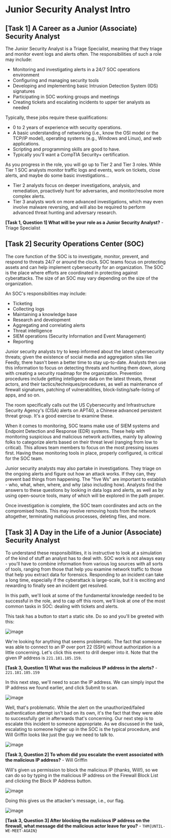 # Junior Security Analyst Intro

## [Task 1] A Career as a Junior (Associate) Security Analyst

The Junior Security Analyst is a Triage Specialist, meaning that they triage and monitor event logs and alerts often. The responsibilities of such a role may include:
- Monitoring and investigating alerts in a 24/7 SOC operations environment
- Configuring and managing security tools
- Developing and implementing basic Intrusion Detection System (IDS) signatures
- Participating in SOC working groups and meetings
- Creating tickets and escalating incidents to upper tier analysts as needed

Typically, these jobs require these qualifications:
- 0 to 2 years of experience with security operations.
- A basic understanding of networking (i.e., know the OSI model or the TCP/IP model), operating systems (e.g., Windows and Linux), and web applications.
- Scripting and programming skills are good to have.
- Typically you'll want a CompTIA Security+ certification.

As you progress in the role, you will go up to Tier 2 and Tier 3 roles. While Tier 1 SOC analysts monitor traffic logs and events, work on tickets, close alerts, and maybe do some basic investigations...
- Tier 2 analysts focus on deeper investigations, analysis, and remediation, proactively hunt for adversaries, and monitor/resolve more complex alerts.
- Tier 3 analysts work on more advanced investigations, which may even involve malware reversing, and will also be required to perform advanced threat hunting and adversary research.

**[Task 1, Question 1] What will be your role as a Junior Security Analyst?** - Triage Specialist

## [Task 2] Security Operations Center (SOC)

The core function of the SOC is to investigate, monitor, prevent, and respond to threats 24/7 or around the clock. SOC teams focus on protecting assets and can help implement cybersecurity for an organization. The SOC is the place where efforts are coordinated in protecting against cyberattacks. The size of an SOC may vary depending on the size of the organization.

An SOC's responsibilities may include:
- Ticketing
- Collecting logs
- Maintaining a knowledge base
- Research and development
- Aggregating and correlating alerts
- Threat intelligence
- SIEM operations (Security Information and Event Management)
- Reporting

Junior security analysts try to keep informed about the latest cybersecurity threats; given the existence of social media and aggregation sites like Feedly, there hasn't been a better time to stay up-to-date. Analysts then use this information to focus on detecting threats and hunting them down, along with creating a security roadmap for the organization. Prevention procedures include getting intelligence data on the latest threats, threat actors, and their tactics/techniques/procedures, as well as maintenance of firewall signatures, patching of vulnerabilities, block-listing/safe-listing of apps, and so on.

The room specifically calls out the US Cybersecurity and Infrastructure Security Agency's (CISA) alerts on APT40, a Chinese advanced persistent threat group. It's a good exercise to examine these.

When it comes to monitoring, SOC teams make use of SIEM systems and Endpoint Detection and Response (EDR) systems. These help with monitoring suspicious and malicious network activities, mainly by allowing folks to categorize alerts based on their threat level (ranging from low to critical). This allows team members to focus on the most pressing issues first. Having these monitoring tools in place, properly configured, is critical for the SOC team.

Junior security analysts may also partake in investigations. They triage on the ongoing alerts and figure out how an attack works. If they can, they prevent bad things from happening. The "five Ws" are important to establish - who, what, when, where, and why (also including how). Analysts find the answers to these questions by looking in data logs and alerts, as well as by using open-source tools, many of which will be explored in the path proper.

Once investigation is complete, the SOC team coordinates and acts on the compromised hosts. This may involve removing hosts from the network altogether, terminating malicious processes, deleting files, and more.

## [Task 3] A Day in the Life of a Junior (Associate) Security Analyst

To understand these responsibilities, it is instructive to look at a simulation of the kind of stuff an analyst has to deal with. SOC work is not always easy - you'll have to combine information from various log sources with all sorts of tools, ranging from those that help you examine network traffic to those that help you extract data for forensics. Responding to an incident can take a long time, especially if the cyberattack is large-scale, but it is exciting and rewarding to finally see an incident get resolved.

In this path, we'll look at some of the fundamental knowledge needed to be successful in the role, and to cap off this room, we'll look at one of the most common tasks in SOC: dealing with tickets and alerts.

This task has a button to start a static site. Do so and you'll be greeted with this:

![image](https://github.com/user-attachments/assets/81f383ec-6021-4fb6-bbf9-5f10114a1fed)

We're looking for anything that seems problematic. The fact that someone was able to connect to an IP over port 22 (SSH) without authorization is a little concerning. Let's click this event to drill deeper into it. Note that the given IP address is `221.181.185.159`.

**[Task 3, Question 1] What was the malicious IP address in the alerts?** - `221.181.185.159`

In this next step, we'll need to scan the IP address. We can simply input the IP address we found earlier, and click Submit to scan.

![image](https://github.com/user-attachments/assets/61e03294-04ae-4aa3-83a5-64557ae37916)

Well, that's problematic. While the alert on the unauthorized/failed authentication attempt isn't bad on its own, it's the fact that they were able to successfully get in afterwards that's concerning. Our next step is to escalate this incident to someone appropriate. As we discussed in the task, escalating to someone higher up in the SOC is the typical procedure, and Will Griffin looks like just the guy we need to talk to.

![image](https://github.com/user-attachments/assets/b0787d84-5eb2-4bda-ada4-0caeda761658)

**[Task 3, Question 2] To whom did you escalate the event associated with the malicious IP address?** - Will Griffin

Will's given us permission to block the malicious IP (thanks, Will!), so we can do so by typing in the malicious IP address on the Firewall Block List and clicking the Block IP Address button.

![image](https://github.com/user-attachments/assets/822a52d5-86b3-4d64-820f-80f7eca55e8d)

Doing this gives us the attacker's message, i.e., our flag.

![image](https://github.com/user-attachments/assets/b0b3bbf3-e15a-4b40-a9c0-9961af836ce7)

**[Task 3, Question 3] After blocking the malicious IP address on the firewall, what message did the malicious actor leave for you?** - `THM{UNTIL-WE-MEET-AGAIN}`
